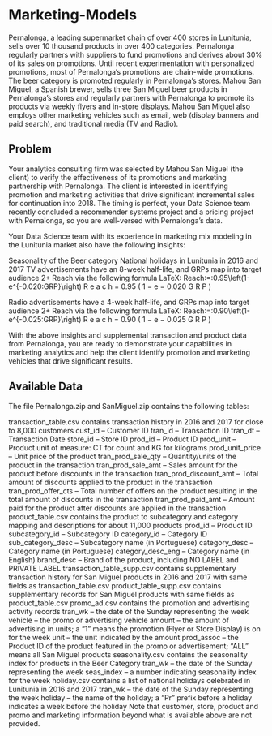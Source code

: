 # Marketing-Models
Pernalonga, a leading supermarket chain of over 400 stores in Lunitunia, sells over 10 thousand products in over 400 categories.  Pernalonga regularly partners with suppliers to fund promotions and derives about 30% of its sales on promotions.  Until recent experimentation with personalized promotions, most of Pernalonga’s promotions are chain-wide promotions.   The beer category is promoted regularly in Pernalonga’s stores.  Mahou San Miguel, a Spanish brewer, sells three San Miguel beer products in Pernalonga’s stores and regularly partners with Pernalonga to promote its products via weekly flyers and in-store displays.  Mahou San Miguel also employs other marketing vehicles such as email, web (display banners and paid search), and traditional media (TV and Radio).


## Problem
Your analytics consulting firm was selected by Mahou San Miguel (the client) to verify the effectiveness of its promotions and marketing partnership with Pernalonga.  The client is interested in identifying promotion and marketing activities that drive significant incremental sales for continuation into 2018.  The timing is perfect, your Data Science team recently concluded a recommender systems project and a pricing project with Pernalonga, so you are well-versed with Pernalonga’s data.  

Your Data Science team with its experience in marketing mix modeling in the Lunitunia market also have the following insights:

Seasonality of the Beer category
National holidays in Lunitunia in 2016 and 2017
TV advertisements have an 8-week half-life, and GRPs map into target audience 2+ Reach via the following formula
LaTeX: Reach\:=\:0.95\left(1-e^{-0.020\:GRP}\right) R e a c h = 0.95 ( 1 − e − 0.020 G R P )

Radio advertisements have a 4-week half-life, and GRPs map into target audience 2+ Reach via the following formula
LaTeX: Reach\:=\:0.90\left(1-e^{-0.025\:GRP}\right) R e a c h = 0.90 ( 1 − e − 0.025 G R P )

With the above insights and supplemental transaction and product data from Pernalonga, you are ready to demonstrate your capabilities in marketing analytics and help the client identify promotion and marketing vehicles that drive significant results.

## Available Data

The file Pernalonga.zip and SanMiguel.zip contains the following tables:

transaction_table.csv contains transaction history in 2016 and 2017 for close to 8,000 customers
cust_id – Customer ID
tran_id – Transaction ID
tran_dt – Transaction Date
store_id – Store ID
prod_id – Product ID
prod_unit – Product unit of measure: CT for count and KG for kilograms
prod_unit_price – Unit price of the product
tran_prod_sale_qty – Quantity/units of the product in the transaction
tran_prod_sale_amt – Sales amount for the product before discounts in the transaction
tran_prod_discount_amt – Total amount of discounts applied to the product in the transaction
tran_prod_offer_cts – Total number of offers on the product resulting in the total amount of discounts in the transaction
tran_prod_paid_amt – Amount paid for the product after discounts are applied in the transaction
product_table.csv contains the product to subcategory and category mapping and descriptions for about 11,000 products
prod_id – Product ID
subcategory_id – Subcategory ID
category_id – Category ID
sub_category_desc – Subcategory name (in Portuguese)
category_desc – Category name (in Portuguese)
category_desc_eng – Category name (in English)
brand_desc – Brand of the product, including NO LABEL and PRIVATE LABEL
transaction_table_supp.csv contains supplementary transaction history for San Miguel products in 2016 and 2017 with same fields as transaction_table.csv
product_table_supp.csv contains supplementary records for San Miguel products with same fields as product_table.csv
promo_ad.csv contains the promotion and advertising activity records
tran_wk – the date of the Sunday representing the week
vehicle – the promo or advertising vehicle
amount – the amount of advertising in units; a “1” means the promotion (Flyer or Store Display) is on for the week
unit – the unit indicated by the amount
prod_assoc – the Product ID of the product featured in the promo or advertisement; “ALL” means all San Miguel products
seasonality.csv contains the seasonality index for products in the Beer Category
tran_wk – the date of the Sunday representing the week
seas_index – a number indicating seasonality index for the week
holiday.csv contains a list of national holidays celebrated in Lunitunia in 2016 and 2017
tran_wk – the date of the Sunday representing the week
holiday – the name of the holiday; a “Pr” prefix before a holiday indicates a week before the holiday
Note that customer, store, product and promo and marketing information beyond what is available above are not provided.

